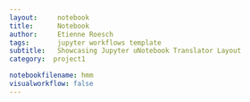 ```yaml
---
layout:     notebook
title:      Notebook
author:     Etienne Roesch
tags: 		jupyter workflows template
subtitle:   Showcasing Jupyter uNotebook Translator Layout
category:  project1

notebookfilename: hmm
visualworkflow: false
---
```

